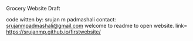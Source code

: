 Grocery Website Draft


code witten by: srujan m padmashali
contact: srujanmpadmashali@gmail.com
welcome to readme
  to open website. link= https://srujanmp.github.io/firstwebsite/

